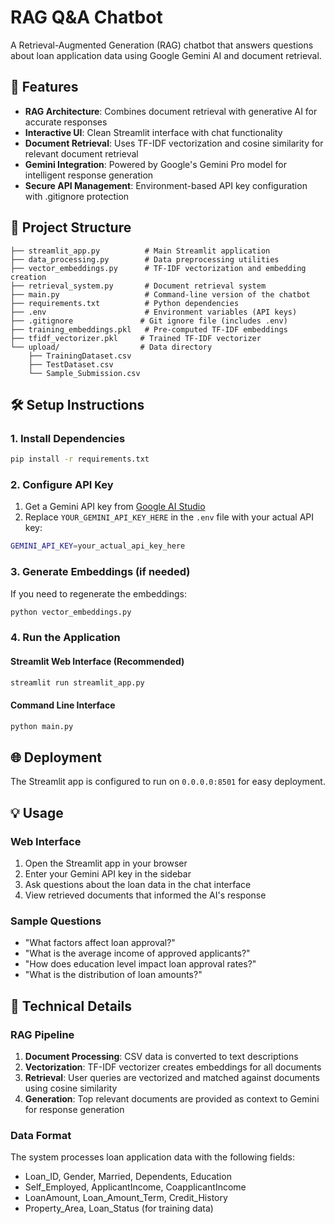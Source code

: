 # RAG Q&A Chatbot

A Retrieval-Augmented Generation (RAG) chatbot that answers questions about loan application data using Google Gemini AI and document retrieval.

## 🚀 Features

- **RAG Architecture**: Combines document retrieval with generative AI for accurate responses
- **Interactive UI**: Clean Streamlit interface with chat functionality
- **Document Retrieval**: Uses TF-IDF vectorization and cosine similarity for relevant document retrieval
- **Gemini Integration**: Powered by Google's Gemini Pro model for intelligent response generation
- **Secure API Management**: Environment-based API key configuration with .gitignore protection

## 📁 Project Structure

```
├── streamlit_app.py          # Main Streamlit application
├── data_processing.py        # Data preprocessing utilities
├── vector_embeddings.py      # TF-IDF vectorization and embedding creation
├── retrieval_system.py       # Document retrieval system
├── main.py                   # Command-line version of the chatbot
├── requirements.txt          # Python dependencies
├── .env                      # Environment variables (API keys)
├── .gitignore               # Git ignore file (includes .env)
├── training_embeddings.pkl   # Pre-computed TF-IDF embeddings
├── tfidf_vectorizer.pkl     # Trained TF-IDF vectorizer
└── upload/                  # Data directory
    ├── TrainingDataset.csv
    ├── TestDataset.csv
    └── Sample_Submission.csv
```

## 🛠️ Setup Instructions

### 1. Install Dependencies

```bash
pip install -r requirements.txt
```

### 2. Configure API Key

1. Get a Gemini API key from [Google AI Studio](https://makersuite.google.com/app/apikey)
2. Replace `YOUR_GEMINI_API_KEY_HERE` in the `.env` file with your actual API key:

```bash
GEMINI_API_KEY=your_actual_api_key_here
```

### 3. Generate Embeddings (if needed)

If you need to regenerate the embeddings:

```bash
python vector_embeddings.py
```

### 4. Run the Application

#### Streamlit Web Interface (Recommended)
```bash
streamlit run streamlit_app.py
```

#### Command Line Interface
```bash
python main.py
```

## 🌐 Deployment

The Streamlit app is configured to run on `0.0.0.0:8501` for easy deployment. 

## 💡 Usage

### Web Interface
1. Open the Streamlit app in your browser
2. Enter your Gemini API key in the sidebar
3. Ask questions about the loan data in the chat interface
4. View retrieved documents that informed the AI's response

### Sample Questions
- "What factors affect loan approval?"
- "What is the average income of approved applicants?"
- "How does education level impact loan approval rates?"
- "What is the distribution of loan amounts?"

## 🔧 Technical Details

### RAG Pipeline
1. **Document Processing**: CSV data is converted to text descriptions
2. **Vectorization**: TF-IDF vectorizer creates embeddings for all documents
3. **Retrieval**: User queries are vectorized and matched against documents using cosine similarity
4. **Generation**: Top relevant documents are provided as context to Gemini for response generation

### Data Format
The system processes loan application data with the following fields:
- Loan_ID, Gender, Married, Dependents, Education
- Self_Employed, ApplicantIncome, CoapplicantIncome
- LoanAmount, Loan_Amount_Term, Credit_History
- Property_Area, Loan_Status (for training data)

